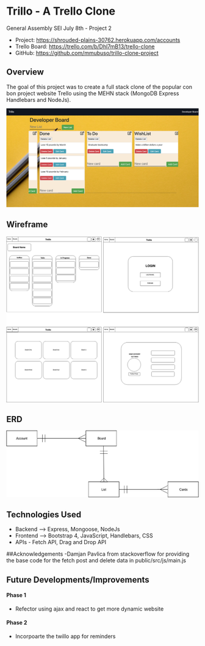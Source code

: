 # Trillo - A Trello Clone

General Assembly SEI July 8th  - Project 2


- Project: https://shrouded-plains-30762.herokuapp.com/accounts
- Trello Board: https://trello.com/b/Dhl7mB13/trello-clone
- GitHub: https://github.com/mmubuso/trillo-clone-project

## Overview
The goal of this project was to create a full stack clone of the popular con bon project website Trello using the MEHN stack (MongoDB Express Handlebars and NodeJs). 

![Picture of Trillo](https://github.com/mmubuso/trillo-clone-project/blob/master/trillo-board.png)


## Wireframe
!["A Wireframe of Trillo"](https://github.com/mmubuso/trillo-clone-project/blob/master/trillo-wireframe.jpg)

## ERD
!["ERD"](https://github.com/mmubuso/trillo-clone-project/blob/master/Trillo.png)

## Technologies Used
- Backend --> Express, Mongoose, NodeJs
- Frontend --> Bootstrap 4, JavaScript, Handlebars, CSS
- APIs - Fetch API, Drag and Drop API

##Acknowledgements
-Damjan Pavlica from stackoverflow for providing the base code for the fetch post and delete data in public/src/js/main.js

## Future Developments/Improvements
#### Phase 1
- Refector using ajax and react to get more dynamic website


#### Phase 2
- Incorpoarte the twillo app for reminders


